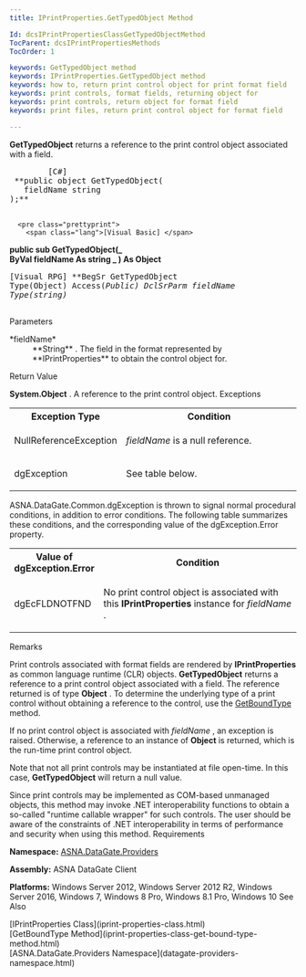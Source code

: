 ```yaml
---
title: IPrintProperties.GetTypedObject Method

Id: dcsIPrintPropertiesClassGetTypedObjectMethod
TocParent: dcsIPrintPropertiesMethods
TocOrder: 1

keywords: GetTypedObject method
keywords: IPrintProperties.GetTypedObject method
keywords: how to, return print control object for print format field
keywords: print controls, format fields, returning object for
keywords: print controls, return object for format field
keywords: print files, return print control object for format field

---
```


**GetTypedObject** returns a reference to the print control object associated with a field.
<pre class="prettyprint">
        <span class="lang">[C#]</span>
 **public object GetTypedObject(
   fieldName string
);** 
      </pre>
      <pre class="prettyprint">
        <span class="lang">[Visual Basic] </span>
 **public sub GetTypedObject(_<br />   ByVal   fieldName As string _
) As Object** 
      </pre>
      <pre class="prettyprint">
        <span class="lang">[Visual RPG]</span>
 **BegSr GetTypedObject Type(Object) Access(*Public)
   DclSrParm fieldName Type(*string)** 
        <br />
      </pre>

Parameters

<dl>
        <dt>
 *fieldName* 
        </dt>
        <dd>
 **String** .  The field in the format represented by **IPrintProperties** 
						to obtain the control object for.
					</dd>
</dl>

Return Value

**System.Object** . A reference to the print control object. 
Exceptions

<table class="dtTABLE" id="table2" style="border-spacing: 0px; x-cell-content-align: Top" cellspacing="0" x-use-null-cells="x-use-null-cells">
          <col span="1" style="FONT-WEIGHT: bold; WIDTH: 30%" />
          <col span="1" style="WIDTH: 70%" />
          <tr>
            <th colspan="1" rowspan="1">
							Exception Type
						</th>
            <th colspan="1" rowspan="1">
							Condition
						</th>
          </tr>
          <tr>
            <td colspan="1" rowspan="1">

NullReferenceException 
</td>
            <td colspan="1" rowspan="1">

*fieldName* is a null reference.
</td>
          </tr>
          <tr>
            <td colspan="1" rowspan="1">

dgException 
</td>
            <td colspan="1" rowspan="1">

See table below. 
</td>
          </tr>
</table>

ASNA.DataGate.Common.dgException is thrown to signal normal procedural conditions, in addition to error conditions. The following table summarizes these conditions, and the corresponding value of the <span>dgException.Error</span> property.

<table class="dtTABLE" id="table3" style="border-spacing: 0px; x-cell-content-align: Top" cellspacing="0" x-use-null-cells="x-use-null-cells"> <colgroup span="1"> <col span="1" style="FONT-WEIGHT: bold; WIDTH: 20%" /> <col span="1" style="WIDTH: 70%" /> </colgroup> <tr> <th colspan="1" rowspan="1"> Value of dgException.Error </th> <th colspan="1" rowspan="1"> Condition </th> </tr> <tr> <td colspan="1" rowspan="1"> <p>dgEcFLDNOTFND
</td>
            <td colspan="1" rowspan="1">

No print control object is associated with this **IPrintProperties** instance for *fieldName* .
</td>
          </tr>
</table>

Remarks

Print controls associated with format fields are rendered by **IPrintProperties** as common language runtime (CLR) objects. **GetTypedObject** returns a reference to a print control object associated with a field. The reference returned is of type **Object** . To determine the underlying type of a print control without obtaining a reference to the control, use the [GetBoundType](iprint-properties-class-get-bound-type-method.html) method.

If no print control object is associated with *fieldName* , an exception is raised. Otherwise, a reference to an instance of **Object** is returned, which is the run-time print control object. 

Note that not all print controls may be instantiated at file open-time. In this case, **GetTypedObject** will return a null value. 

Since print controls may be implemented as COM-based unmanaged objects, this method may invoke .NET interoperability functions to obtain a so-called "runtime callable wrapper" for such controls. The user should be aware of the constraints of .NET interoperability in terms of performance and security when using this method.
Requirements

<span> **Namespace:** [ ASNA.DataGate.Providers](datagate-providers-namespace.html) </span> 

<span> **Assembly:** ASNA DataGate Client</span> 

<span> **Platforms:** Windows Server 2012, Windows Server 2012 R2, Windows Server 2016, Windows 7, Windows 8 Pro, Windows 8.1 Pro, Windows 10</span>
See Also

<dl />
      <span>
        [IPrintProperties Class](iprint-properties-class.html)
        <br />
        [GetBoundType Method](iprint-properties-class-get-bound-type-method.html)
        <br />
        [ASNA.DataGate.Providers Namespace](datagate-providers-namespace.html)
      </span>

